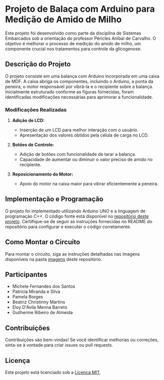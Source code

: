 # Projeto de Balaça com Arduino para Medição de Amido de Milho

Este projeto foi desenvolvido como parte da disciplina de Sistemas Embarcados sob a orientação do professor Péricles Anibal de Carvalho. O objetivo é melhorar o processo de medição do amido de milho, um componente crucial nos tratamentos para controle da glicogenose.

## Descrição do Projeto

O projeto consiste em uma balança com Arduino incorporada em uma caixa de MDF. A caixa abriga os componentes, incluindo o Arduino, a ponta da peneira, o motor responsável por vibrá-la e o recipiente sobre a balança. Inicialmente estruturado conforme as figuras fornecidas, foram identificadas modificações necessárias para aprimorar a funcionalidade.

### Modificações Realizadas

1. **Adição de LCD:**
   - Inserção de um LCD para melhor interação com o usuário.
   - Apresentação dos valores obtidos pela célula de carga no LCD.

2. **Botões de Controle:**
   - Adição de botões com funcionalidade de tarar a balança.
   - Capacidade de aumentar ou diminuir o valor preciso de amido no recipiente.

3. **Reposicionamento do Motor:**
   - Apoio do motor na caixa maior para vibrar eficientemente a peneira.

## Implementação e Programação

O projeto foi implementado utilizando Arduino UNO e a linguagem de programação C++. O código fonte está disponível no [repositório deste projeto](link_do_seu_repositorio). Certifique-se de seguir as instruções fornecidas no README do repositório para configurar e executar o código corretamente.

## Como Montar o Circuito

Para montar o circuito, siga as instruções detalhadas nas imagens disponíveis na pasta [imagens](link_da_pasta_imagens) deste repositório.

## Participantes

- Michele Fernandes dos Santos
- Patricia Miranda e Silva
- Pamela Borges
- Beatriz Christinny Martins
- Eloy D'Avila Menna Barreto
- Guilherme Ribeiro de Almeida

## Contribuições

Contribuições são bem-vindas! Se você identificar melhorias ou correções, sinta-se à vontade para criar issues ou pull requests.

## Licença

Este projeto está licenciado sob a [Licença MIT](LICENSE).
